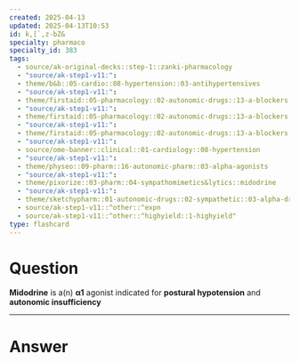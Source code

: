 ```yaml
---
created: 2025-04-13
updated: 2025-04-13T10:53
id: k,[`,z-bZ&
specialty: pharmaco
specialty_id: 383
tags:
  - source/ak-original-decks::step-1::zanki-pharmacology
  - "source/ak-step1-v11:": 
  - theme/b&b::05-cardio::08-hypertension::03-antihypertensives
  - "source/ak-step1-v11:": 
  - theme/firstaid::05-pharmacology::02-autonomic-drugs::13-a-blockers
  - "source/ak-step1-v11:": 
  - theme/firstaid::05-pharmacology::02-autonomic-drugs::13-a-blockers::selective-a1-antagonists
  - "source/ak-step1-v11:": 
  - theme/firstaid::05-pharmacology::02-autonomic-drugs::13-a-blockers::selective-a1-antagonists::midodrine
  - "source/ak-step1-v11:": 
  - source/ome-banner::clinical::01-cardiology::08-hypertension
  - "source/ak-step1-v11:": 
  - theme/physeo::09-pharm::16-autonomic-pharm::03-alpha-agonists
  - "source/ak-step1-v11:": 
  - theme/pixorize::03-pharm::04-sympathomimetics&lytics::midodrine
  - "source/ak-step1-v11:": 
  - theme/sketchypharm::01-autonomic-drugs::02-sympathetic::03-alpha-drugs
  - source/ak-step1-v11::^other::^expn
  - source/ak-step1-v11::^other::^highyield::1-highyield"
type: flashcard
---
```


# Question
**Midodrine** is a(n) **α1** agonist indicated for **postural hypotension** and **autonomic insufficiency**

---

# Answer
